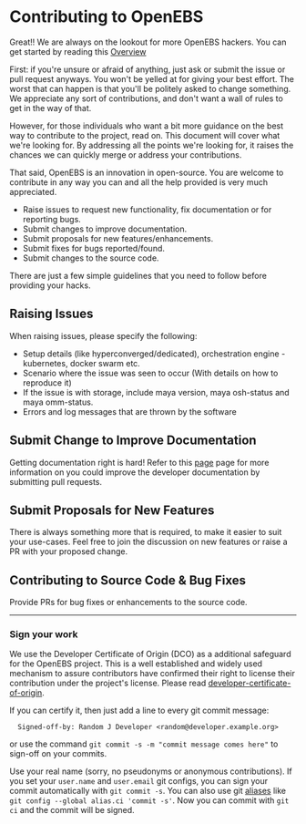 # Contributing to OpenEBS

Great!! We are always on the lookout for more OpenEBS hackers. You can get started by reading this [Overview](./contribute/design/README.md)

First: if you're unsure or afraid of anything, just ask or submit the issue or pull request anyways. You won't be yelled at for giving your best effort. The worst that can happen is that you'll be politely asked to change something. We appreciate any sort of contributions, and don't want a wall of rules to get in the way of that.

However, for those individuals who want a bit more guidance on the best way to contribute to the project, read on. This document will cover what we're looking for. By addressing all the points we're looking for, it raises the chances we can quickly merge or address your contributions.

That said, OpenEBS is an innovation in open-source. You are welcome to contribute in any way you can and all the help provided is very much appreciated. 

- Raise issues to request new functionality, fix documentation or for reporting bugs.
- Submit changes to improve documentation. 
- Submit proposals for new features/enhancements.
- Submit fixes for bugs reported/found. 
- Submit changes to the source code.

There are just a few simple guidelines that you need to follow before providing your hacks. 

## Raising Issues

When raising issues, please specify the following:
- Setup details (like hyperconverged/dedicated), orchestration engine - kubernetes, docker swarm etc. 
- Scenario where the issue was seen to occur (With details on how to reproduce it)
- If the issue is with storage, include maya version, maya osh-status and maya omm-status.
- Errors and log messages that are thrown by the software

## Submit Change to Improve Documentation

Getting documentation right is hard! Refer to this [page](./contribute/CONTRIBUTING-TO-DEVELOPER-DOC.md) page for more information on you could improve the developer documentation by submitting pull requests.


## Submit Proposals for New Features

There is always something more that is required, to make it easier to suit your use-cases. Feel free to join the discussion on new features or raise a PR with your proposed change. 

## Contributing to Source Code & Bug Fixes

Provide PRs for bug fixes or enhancements to the source code.

---
### Sign your work

We use the Developer Certificate of Origin (DCO) as a additional safeguard for the OpenEBS project. This is a well established and widely used mechanism to assure contributors have confirmed their right to license their contribution under the project's license. Please read [developer-certificate-of-origin](https://github.com/openebs/openebs/blob/master/contribute/developer-certificate-of-origin).

If you can certify it, then just add a line to every git commit message:

````
  Signed-off-by: Random J Developer <random@developer.example.org>
````
or use the command `git commit -s -m "commit message comes here"` to sign-off on your commits.

Use your real name (sorry, no pseudonyms or anonymous contributions). If you set your `user.name` and `user.email` git configs, you can sign your commit automatically with `git commit -s`. You can also use git [aliases](https://git-scm.com/book/tr/v2/Git-Basics-Git-Aliases) like `git config --global alias.ci 'commit -s'`. Now you can commit with `git ci` and the commit will be signed.
